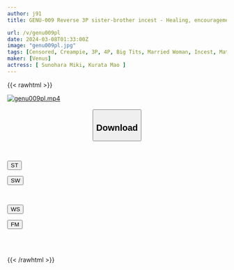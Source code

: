 ```yaml
---
author: j91
title: GENU-009 Reverse 3P sister-brother incest - Healing, encouragement and forbidden creampie to rehabilitate the younger brother who has gotten a tattoo

url: /v/genu009pl
date: 2024-03-08T01:33:00Z
image: "genu009pl.jpg"
tags: [Censored, Creampie, 3P, 4P, Big Tits, Married Woman, Incest, Mature Woman	]
maker: [Venus]
actress: [ Sunohara Miki, Kurata Mao ]
---
```



{{< rawhtml >}}

<div class="video" data-videoid="YL3lL6p6jqFvx1A">
    <a href="javascript:;">
        <img src="/v/genu009pl/genu009pl.jpg" width="WIDTH" height="HEIGHT" alt="genu009pl.mp4" loading="lazy">
    </a>
</div>

<script type="text/javascript" src="https://j91.asia/asset/on-demand-st.js"></script>

<br>
  <link rel="stylesheet" href="https://j91.asia/asset/bs5.css">
  
  <center>
  <button class="btn btn-primary" type="button" data-bs-toggle="collapse" data-bs-target=".multi-collapse" aria-expanded="false" aria-controls="multiCollapseExample1 multiCollapseExample2"><h2>Download</h2></button></center>
</p>
<div class="row">
  <div class="col">
    <div class="collapse multi-collapse" id="multiCollapseExample1">
      <div class="card card-body">
	      	      <br>
<div class="buttons">  
<p><a href="https://streamtape.to/v/YL3lL6p6jqFvx1A" target="_blank"><button class="btn-hover color-3"><i class="fa fa-download"></i> ST</button></a></p>
<p><a href="https://cdnwish.com/79qgl6dnq1wc" target="_blank"><button class="btn-hover color-2"><i class="fa fa-download"></i> SW</button></a></p></div>
    </div>
  </div>
</div>
  <div class="col">
    <div class="collapse multi-collapse" id="multiCollapseExample2">
      <div class="card card-body">
	      <br>
<div class="buttons">
<p><a href="https://wolfstream.tv/x51nsn94krdf"><button class="btn-hover color-9"><i class="fa fa-download"></i> WS</button></a></p>
<p><a href="https://filemoon.sx/d/kl5ufdkir71a"><button class="btn-hover color-8"><i class="fa fa-download"></i> FM</button></a></p></div>
<br><br>
      </div>
    </div>
  </div>
</div>

{{< /rawhtml >}}